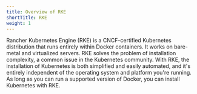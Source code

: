```yaml
---
title: Overview of RKE
shortTitle: RKE
weight: 1
---
```


Rancher Kubernetes Engine (RKE) is a CNCF-certified Kubernetes distribution that runs entirely within Docker containers. It works on bare-metal and virtualized servers. RKE solves the problem of installation complexity, a common issue in the Kubernetes community. With RKE, the installation of Kubernetes is both simplified and easily automated, and it's entirely independent of the operating system and platform you're running. As long as you can run a supported version of Docker, you can install Kubernetes with RKE.
